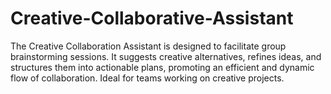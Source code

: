 # Creative-Collaborative-Assistant
The Creative Collaboration Assistant is designed to facilitate group brainstorming sessions. It suggests creative alternatives, refines ideas, and structures them into actionable plans, promoting an efficient and dynamic flow of collaboration. Ideal for teams working on creative projects.
